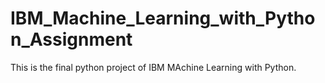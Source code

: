 # IBM_Machine_Learning_with_Python_Assignment
This is the final python project of IBM MAchine Learning with Python.

